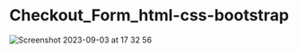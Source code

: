 # Checkout_Form_html-css-bootstrap
![Screenshot 2023-09-03 at 17 32 56](https://github.com/cihanbagriyanik/Checkout_Form_html-css-bootstrap/assets/132518854/2be049cb-5afc-487f-b54b-ca6640ff923c)

